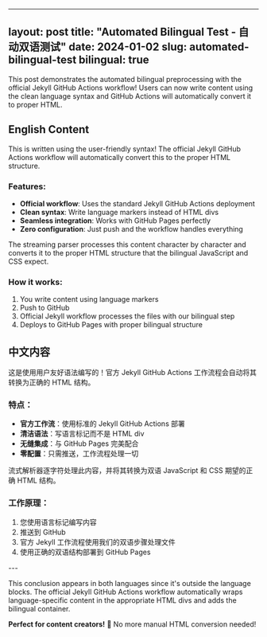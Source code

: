 <div class="bilingual-post" markdown="1">

---
layout: post
title: "Automated Bilingual Test - 自动双语测试"
date: 2024-01-02
slug: automated-bilingual-test
bilingual: true
---

This post demonstrates the automated bilingual preprocessing with the official Jekyll GitHub Actions workflow! Users can now write content using the clean language syntax and GitHub Actions will automatically convert it to proper HTML.






<div class="lang-content lang-en" data-lang="en" markdown="1">


## English Content

This is written using the user-friendly syntax! The official Jekyll GitHub Actions workflow will automatically convert this to the proper HTML structure.

### Features:
- **Official workflow**: Uses the standard Jekyll GitHub Actions deployment
- **Clean syntax**: Write language markers instead of HTML divs
- **Seamless integration**: Works with GitHub Pages perfectly
- **Zero configuration**: Just push and the workflow handles everything

The streaming parser processes this content character by character and converts it to the proper HTML structure that the bilingual JavaScript and CSS expect.

### How it works:
1. You write content using language markers
2. Push to GitHub
3. Official Jekyll workflow processes the files with our bilingual step
4. Deploys to GitHub Pages with proper bilingual structure



</div>

<div class="lang-content lang-zh" data-lang="zh" markdown="1">


## 中文内容

这是使用用户友好语法编写的！官方 Jekyll GitHub Actions 工作流程会自动将其转换为正确的 HTML 结构。

### 特点：
- **官方工作流**：使用标准的 Jekyll GitHub Actions 部署
- **清洁语法**：写语言标记而不是 HTML div
- **无缝集成**：与 GitHub Pages 完美配合
- **零配置**：只需推送，工作流程处理一切

流式解析器逐字符处理此内容，并将其转换为双语 JavaScript 和 CSS 期望的正确 HTML 结构。

### 工作原理：
1. 您使用语言标记编写内容
2. 推送到 GitHub
3. 官方 Jekyll 工作流程使用我们的双语步骤处理文件
4. 使用正确的双语结构部署到 GitHub Pages



</div>
---

This conclusion appears in both languages since it's outside the language blocks. The official Jekyll GitHub Actions workflow automatically wraps language-specific content in the appropriate HTML divs and adds the bilingual container.

**Perfect for content creators!** 🎉 No more manual HTML conversion needed!



</div>